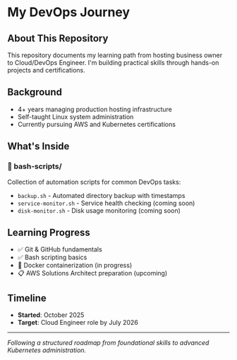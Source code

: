 # My DevOps Journey

## About This Repository
This repository documents my learning path from hosting business owner to Cloud/DevOps Engineer. I'm building practical skills through hands-on projects and certifications.

## Background
- 4+ years managing production hosting infrastructure
- Self-taught Linux system administration
- Currently pursuing AWS and Kubernetes certifications

## What's Inside

### 📁 bash-scripts/
Collection of automation scripts for common DevOps tasks:
- `backup.sh` - Automated directory backup with timestamps
- `service-monitor.sh` - Service health checking (coming soon)
- `disk-monitor.sh` - Disk usage monitoring (coming soon)

## Learning Progress
- ✅ Git & GitHub fundamentals
- ✅ Bash scripting basics
- 🔄 Docker containerization (in progress)
- 📋 AWS Solutions Architect preparation (upcoming)

## Timeline
- **Started**: October 2025
- **Target**: Cloud Engineer role by July 2026

---
*Following a structured roadmap from foundational skills to advanced Kubernetes administration.*